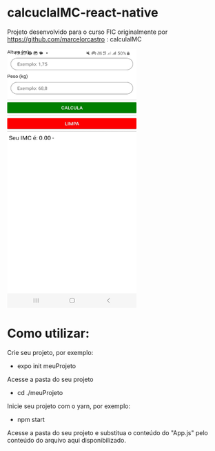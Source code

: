 # calcuclaIMC-react-native
Projeto desenvolvido para o curso FIC originalmente por  https://github.com/marcelorcastro : calculaIMC 



<img src="a.jpeg" alt="Principal" width="300" height="600">





# Como utilizar:
Crie seu projeto, por exemplo:
- expo init meuProjeto

Acesse a pasta do seu projeto
- cd ./meuProjeto

Inicie seu projeto com o yarn, por exemplo:
- npm start



Acesse a pasta do seu projeto e substitua o conteúdo do "App.js" pelo conteúdo do arquivo aqui disponibilizado.
